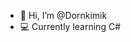 - 👋 Hi, I’m @Dornkimik
- 💻 Currently learning C#

<!---
TheMarabu/TheMarabu is a ✨ special ✨ repository because its `README.md` (this file) appears on your GitHub profile.
You can click the Preview link to take a look at your changes.
--->
